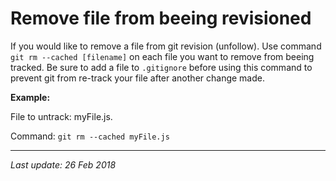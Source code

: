 # Remove file from beeing revisioned

If you would like to remove a file from git revision (unfollow).
Use command `git rm --cached [filename]` on each file
you want to remove from beeing tracked. Be sure to add a file to `.gitignore` 
before using this command to prevent git from
re-track your file after another change made.

__Example:__

File to untrack: myFile.js. 

Command: `git rm --cached myFile.js`

---
_Last update: 26 Feb 2018_ 